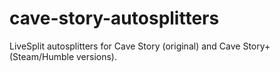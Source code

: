 # cave-story-autosplitters
LiveSplit autosplitters for Cave Story (original) and Cave Story+ (Steam/Humble versions).
